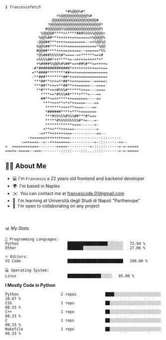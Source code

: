 ```
$ francescofetch
                           *#%@@@%#*                        
                       +%@@@@@@@@@@@@%#                     
                     @@@@@@@@@@@@@@@@@@@@#                  
                   *@@@@@@@@@@@@@@@@@@@@@@@*                
                  #@@@@@@%%@@@@@@@@@@@@@@@@%                
                %@@@@#****++****###%%%%%@@@@+               
               %@@%##***++++++=+======+%@@@@%               
              -@@@##***++++=========--=+%@@%@               
              %@@%##***+++++=============*%@@               
              #@@##****+++========--======*%%               
              *@%###%%%%%#*====-=+******==+#                
              =%%%%##*++****+=-=++++=++++*+*                
              +%####%%@@%#%##*==+##%#**==++++=              
            -#*##############*++++++++++==+===              
            =**####********##+=+==============              
            -**###********##*+==+=============              
             ***##**+++=+*##*+=+======--=====:              
             ***##**++=+**##**++======---====               
              **#***+=+#%%%#******++==---====               
                ****+=*#%%%##****+***=---==                 
                ##**+=++****++=======----==                 
                 ****+++**+*+*++====----==                  
                  *******++++**+===----==                   
                  *######****+***+=======                   
                  ***#%%%%%#%%%##***#*===                   
                  *****#%%%%%%%%%#*+=---=-                  
                  ************+===------=-                  
                 +**++***+++===----------=                  
               -=+**+++++++===-----------==--               
          -+======++++++++===--------------:::------        
       -==+====--=--+++======-----------=-:::------==--     
=  ============--------=====----------=-:::::------=-=-=====
===+=-=====--===---------:::::----:::...::::-------=-=-=====
```


<h2 align="left">👩‍💻  About Me</h2>

* 💻  I'm `Francesco` a 22 years old frontend and backend developer
* 🌍  I'm based in Naples
* ✉️  You can contact me at [francescode.01@gmail.com](mailto:francescode.01@gmail.com)
* 🧠  I'm learning at Università degli Studi di Napoli "Parthenope"
* 🤝  I'm open to collaborating on any project

<br>

<!-- <img src="https://user-images.githubusercontent.com/73097560/115834477-dbab4500-a447-11eb-908a-139a6edaec5c.gif"> -->

###

<!-- <h2 align="left"> 🛠️ Skills</h2>

###

<h3 align="left">Back-end</h3>

###

<p align="left">
  <img src="https://skillicons.dev/icons?i=c,cpp,java,js,php,py,swift,django,flask,mongo,nginx,nodejs,mysql,sqlite,postgres" />
</p>

###

<h3 align="left">Front-end</h3>

###

<p align="left">
    <img src="https://skillicons.dev/icons?i=html,css,tailwind,jquery,bootstrap" />
</p>

###

<h3 align="left">Others</h3>

###

<br clear="both">

<p align="left">
  <img src="https://skillicons.dev/icons?i=bash,git,github,arduino,latex,figma,ps,pr,matlab,aws,cloudflare,gcp,linux,raspberrypi" />

</p>

<br> -->


###


📊 *My Stats* 

```text
💬 Programming Languages: 
Python                      ██████████████████░░░░░░░   72.94 % 
Other                       ███████░░░░░░░░░░░░░░░░░░   27.06 % 

🔥 Editors: 
VS Code                     █████████████████████████   100.00 % 

💻 Operating System: 
Linux                       ███████████████░░░░░   85.00 % 
```

**I Mostly Code in Python** 

```text
Python                   2 repos             ████░░░░░░░░░░░░░░░░░░░░░   16.67 % 
CSS                      1 repo              ██░░░░░░░░░░░░░░░░░░░░░░░   08.33 % 
C++                      1 repo              ██░░░░░░░░░░░░░░░░░░░░░░░   08.33 % 
C                        1 repo              ██░░░░░░░░░░░░░░░░░░░░░░░   08.33 % 
Makefile                 1 repo              ██░░░░░░░░░░░░░░░░░░░░░░░   08.33 % 
```
